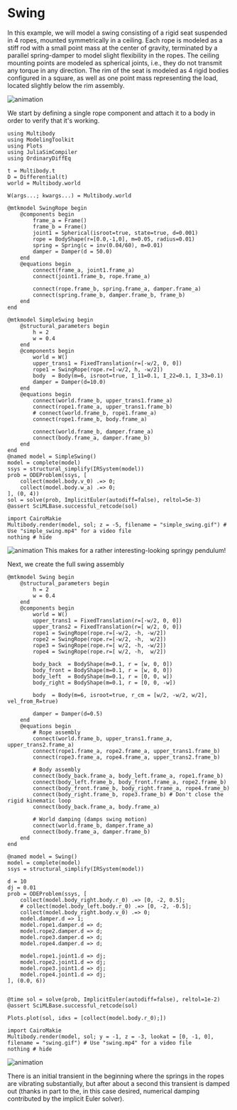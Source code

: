 # Swing

In this example, we will model a swing consisting of a rigid seat suspended in 4 ropes, mounted symmetrically in a ceiling. Each rope is modeled as a stiff rod with a small point mass at the center of gravity, terminated by a parallel spring-damper to model slight flexibility in the ropes. The ceiling mounting points are modeled as spherical joints, i.e., they do not transmit any torque in any direction. The rim of the seat is modeled as 4 rigid bodies configured in a square, as well as one point mass representing the load, located slightly below the rim assembly.

![animation](swing.gif)


We start by defining a single rope component and attach it to a body in order to verify that it's working.

```@example SWING
using Multibody
using ModelingToolkit
using Plots
using JuliaSimCompiler
using OrdinaryDiffEq

t = Multibody.t
D = Differential(t)
world = Multibody.world

W(args...; kwargs...) = Multibody.world

@mtkmodel SwingRope begin
    @components begin
        frame_a = Frame()
        frame_b = Frame()
        joint1 = Spherical(isroot=true, state=true, d=0.001)
        rope = BodyShape(r=[0.0,-1,0], m=0.05, radius=0.01)
        spring = Spring(c = inv(0.04/60), m=0.01)
        damper = Damper(d = 50.0)
    end
    @equations begin
        connect(frame_a, joint1.frame_a)
        connect(joint1.frame_b, rope.frame_a)

        connect(rope.frame_b, spring.frame_a, damper.frame_a)
        connect(spring.frame_b, damper.frame_b, frame_b)
    end
end

@mtkmodel SimpleSwing begin
    @structural_parameters begin
        h = 2
        w = 0.4
    end
    @components begin
        world = W()
        upper_trans1 = FixedTranslation(r=[-w/2, 0, 0])
        rope1 = SwingRope(rope.r=[-w/2, h, -w/2])
        body  = Body(m=6, isroot=true, I_11=0.1, I_22=0.1, I_33=0.1)
        damper = Damper(d=10.0)
    end
    @equations begin
        connect(world.frame_b, upper_trans1.frame_a)
        connect(rope1.frame_a, upper_trans1.frame_b)
        # connect(world.frame_b, rope1.frame_a)
        connect(rope1.frame_b, body.frame_a)
        
        connect(world.frame_b, damper.frame_a)
        connect(body.frame_a, damper.frame_b)
    end
end
@named model = SimpleSwing()
model = complete(model)
ssys = structural_simplify(IRSystem(model))
prob = ODEProblem(ssys, [
    collect(model.body.v_0) .=> 0;
    collect(model.body.w_a) .=> 0;
], (0, 4))
sol = solve(prob, ImplicitEuler(autodiff=false), reltol=5e-3)
@assert SciMLBase.successful_retcode(sol)
```

```@example SWING
import CairoMakie
Multibody.render(model, sol; z = -5, filename = "simple_swing.gif") # Use "simple_swing.mp4" for a video file
nothing # hide
```
![animation](simple_swing.gif)
This makes for a rather interesting-looking springy pendulum!


Next, we create the full swing assembly

```@example SWING
@mtkmodel Swing begin
    @structural_parameters begin
        h = 2
        w = 0.4
    end
    @components begin
        world = W()
        upper_trans1 = FixedTranslation(r=[-w/2, 0, 0])
        upper_trans2 = FixedTranslation(r=[ w/2, 0, 0])
        rope1 = SwingRope(rope.r=[-w/2, -h, -w/2])
        rope2 = SwingRope(rope.r=[-w/2, -h,  w/2])
        rope3 = SwingRope(rope.r=[ w/2, -h, -w/2])
        rope4 = SwingRope(rope.r=[ w/2, -h,  w/2])

        body_back  = BodyShape(m=0.1, r = [w, 0, 0])
        body_front = BodyShape(m=0.1, r = [w, 0, 0])
        body_left  = BodyShape(m=0.1, r = [0, 0, w])
        body_right = BodyShape(m=0.1, r = [0, 0, -w])

        body  = Body(m=6, isroot=true, r_cm = [w/2, -w/2, w/2], vel_from_R=true)

        damper = Damper(d=0.5)
    end
    @equations begin
        # Rope assembly
        connect(world.frame_b, upper_trans1.frame_a, upper_trans2.frame_a)
        connect(rope1.frame_a, rope2.frame_a, upper_trans1.frame_b)
        connect(rope3.frame_a, rope4.frame_a, upper_trans2.frame_b)

        # Body assembly
        connect(body_back.frame_a, body_left.frame_a, rope1.frame_b)
        connect(body_left.frame_b, body_front.frame_a, rope2.frame_b)
        connect(body_front.frame_b, body_right.frame_a, rope4.frame_b)
        connect(body_right.frame_b, rope3.frame_b) # Don't close the rigid kinematic loop
        connect(body_back.frame_a, body.frame_a)

        # World damping (damps swing motion)
        connect(world.frame_b, damper.frame_a)
        connect(body.frame_a, damper.frame_b)
    end
end

@named model = Swing()
model = complete(model)
ssys = structural_simplify(IRSystem(model))

d = 10
dj = 0.01
prob = ODEProblem(ssys, [
    collect(model.body_right.body.r_0) .=> [0, -2, 0.5];
    # collect(model.body_left.body.r_0) .=> [0, -2, -0.5];
    collect(model.body_right.body.v_0) .=> 0;
    model.damper.d => 1;
    model.rope1.damper.d => d;
    model.rope2.damper.d => d;
    model.rope3.damper.d => d;
    model.rope4.damper.d => d;

    model.rope1.joint1.d => dj;
    model.rope2.joint1.d => dj;
    model.rope3.joint1.d => dj;
    model.rope4.joint1.d => dj;
], (0.0, 6))


@time sol = solve(prob, ImplicitEuler(autodiff=false), reltol=1e-2)
@assert SciMLBase.successful_retcode(sol)

Plots.plot(sol, idxs = [collect(model.body.r_0);])
```

```@example SWING
import CairoMakie
Multibody.render(model, sol; y = -1, z = -3, lookat = [0, -1, 0], filename = "swing.gif") # Use "swing.mp4" for a video file
nothing # hide
```

![animation](swing.gif)

There is an initial transient in the beginning where the springs in the ropes are vibrating substantially, but after about a second this transient is damped out (thanks in part to the, in this case desired, numerical damping contributed by the implicit Euler solver).